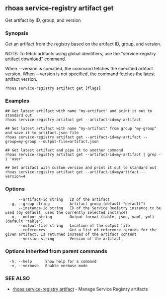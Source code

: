 ## rhoas service-registry artifact get

Get artifact by ID, group, and version

### Synopsis

Get an artifact from the registry based on the artifact ID, group, and version.

NOTE: To fetch artifacts using global identifiers, use the "service-registry artifact download" command.

When --version is specified, the command fetches the specified artifact version. When --version is not specified, the command fetches the latest artifact version.



```
rhoas service-registry artifact get [flags]
```

### Examples

```
## Get latest artifact with name "my-artifact" and print it out to standard out
rhoas service-registry artifact get --artifact-id=my-artifact

## Get latest artifact with name "my-artifact" from group "my-group" and save it to artifact.json file
rhoas service-registry artifact get --artifact-id=my-artifact --group=my-group --output-file=artifact.json

## Get latest artifact and pipe it to another command
rhoas service-registry artifact get --artifact-id=my-artifact | grep -i 'user'

## Get artifact with custom version and print it out to standard out
rhoas service-registry artifact get --artifact-id=myartifact --version=4

```

### Options

```
      --artifact-id string   ID of the artifact
  -g, --group string         Artifact group (default "default")
      --instance-id string   ID of the Service Registry instance to be used (by default, uses the currently selected instance)
  -o, --output string        Output format (table, json, yaml, yml) (default "table")
      --output-file string   Location of the output file
      --references           Get a list of reference records for the given artifact. Is returned instead of the artifact content
      --version string       Version of the artifact
```

### Options inherited from parent commands

```
  -h, --help      Show help for a command
  -v, --verbose   Enable verbose mode
```

### SEE ALSO

* [rhoas service-registry artifact](rhoas_service-registry_artifact.md)	 - Manage Service Registry artifacts


